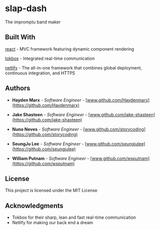 # slap-dash
The impromptu band maker

## Built With

[react](https://www.npmjs.com/package/react) - MVC framework featuring dynamic component rendering

[tokbox](https://www.npmjs.com/package/opentok) - Integrated real-time communication

[netlify](https://www.netlify.com/) - The all-in-one framework that combines global deployment, continuous integration, and HTTPS

## Authors

* **Hayden Marx** - *Software Engineer* - [www.github.com/Haydenmarx](https://github.com/Haydenmarx)

* **Jake Shasteen** - *Software Engineer* - [www.github.com/jake-shasteen](https://github.com/jake-shasteen)

* **Nuno Neves** - *Software Engineer* - [www.github.com/storycoding](https://github.com/storycoding)

* **SeungJu Lee** - *Software Engineer* - [www.github.com/seungjulee](https://github.com/seungjulee)

* **William Putnam** - *Software Engineer* - [www.github.com/wsputnam](https://github.com/wsputnam)

## License
This project is licensed under the MIT License

## Acknowledgments

* Tokbox for their sharp, lean and fast real-time communication
* Netlify for making our back end a dream
